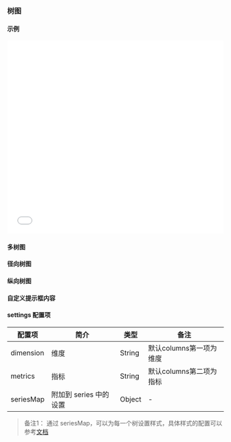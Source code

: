 ### 树图

#### 示例

<iframe width="100%" height="450" src="//jsfiddle.net/vue_echarts/u1L4kxas/embedded/result,html,js/?bodyColor=fff" allowfullscreen="allowfullscreen" frameborder="0"></iframe>

#### 多树图

<vuep template="#more-tree"></vuep>

<script v-pre type="text/x-template" id="more-tree">
<template>
  <ve-tree :data="chartData" :settings="chartSettings"></ve-tree>
</template>

<script>
  const treeData = {
    name: 'f',
    value: 1,
    link: 'https://ele.me',
    children: [
      {
        name: 'a',
        value: 1,
        link: 'https://ele.me',
        children: [
          {
            name: 'a-a',
            link: 'https://ele.me',
            value: 2
          },
          {
            name: 'a-b',
            link: 'https://ele.me',
            value: 2
          }
        ]
      },
      {
        name: 'b',
        value: 1,
        link: 'https://ele.me',
        children: [
          {
            name: 'b-a',
            link: 'https://ele.me',
            value: 2
          },
          {
            name: 'b-b',
            link: 'https://ele.me',
            value: 2
          }
        ]
      },
      {
        name: 'c',
        value: 3,
        link: 'https://ele.me',
        children: [
          {
            name: 'c-a',
            link: 'https://ele.me',
            value: 4
          },
          {
            name: 'c-b',
            link: 'https://ele.me',
            value: 2
          }
        ]
      },
      {
        name: 'd',
        value: 3,
        link: 'https://ele.me',
        children: [
          {
            name: 'd-a',
            link: 'https://ele.me',
            value: 4
          },
          {
            name: 'd-b',
            link: 'https://ele.me',
            value: 2
          }
        ]
      }
    ]
  }
  export default {
    created: function () {
      this.chartData = {
        columns: ['name', 'value'],
        rows: [
          {
            name: 'tree1',
            value: [treeData]
          },
          {
            name: 'tree2',
            value: [treeData]
          }
        ]
      }
      this.chartSettings = {
        seriesMap: {
          tree1: {
            top: '5%',
            left: '7%',
            bottom: '2%',
            right: '60%'
          },
          tree2: {
            top: '20%',
            left: '60%',
            bottom: '22%',
            right: '18%'
          }
        }
      }
    }
  }
</script>
</script>

#### 径向树图

<vuep template="#radial-tree"></vuep>

<script v-pre type="text/x-template" id="radial-tree">
<template>
  <ve-tree :data="chartData" :settings="chartSettings"></ve-tree>
</template>

<script>
  const treeData = {
    name: 'f',
    value: 1,
    link: 'https://ele.me',
    children: [
      {
        name: 'a',
        value: 1,
        link: 'https://ele.me',
        children: [
          {
            name: 'a-a',
            link: 'https://ele.me',
            value: 2
          },
          {
            name: 'a-b',
            link: 'https://ele.me',
            value: 2
          }
        ]
      },
      {
        name: 'b',
        value: 1,
        link: 'https://ele.me',
        children: [
          {
            name: 'b-a',
            link: 'https://ele.me',
            value: 2
          },
          {
            name: 'b-b',
            link: 'https://ele.me',
            value: 2
          }
        ]
      },
      {
        name: 'c',
        value: 3,
        link: 'https://ele.me',
        children: [
          {
            name: 'c-a',
            link: 'https://ele.me',
            value: 4
          },
          {
            name: 'c-b',
            link: 'https://ele.me',
            value: 2
          }
        ]
      },
      {
        name: 'd',
        value: 3,
        link: 'https://ele.me',
        children: [
          {
            name: 'd-a',
            link: 'https://ele.me',
            value: 4
          },
          {
            name: 'd-b',
            link: 'https://ele.me',
            value: 2
          }
        ]
      }
    ]
  }
  export default {
    created: function () {
      this.chartData = {
        columns: ['name', 'value'],
        rows: [
          {
            name: 'tree1',
            value: [treeData]
          }
        ]
      }
      this.chartSettings = {
        seriesMap: {
          tree1: {
            layout: 'radial'
          }
        }
      }
    }
  }
</script>
</script>

#### 纵向树图

<vuep template="#vertical-tree"></vuep>

<script v-pre type="text/x-template" id="vertical-tree">
<template>
  <ve-tree :data="chartData" :settings="chartSettings"></ve-tree>
</template>

<script>
  const treeData = {
    name: 'f',
    value: 1,
    link: 'https://ele.me',
    children: [
      {
        name: 'a',
        value: 1,
        link: 'https://ele.me',
        children: [
          {
            name: 'a-a',
            link: 'https://ele.me',
            value: 2
          },
          {
            name: 'a-b',
            link: 'https://ele.me',
            value: 2
          }
        ]
      },
      {
        name: 'b',
        value: 1,
        link: 'https://ele.me',
        children: [
          {
            name: 'b-a',
            link: 'https://ele.me',
            value: 2
          },
          {
            name: 'b-b',
            link: 'https://ele.me',
            value: 2
          }
        ]
      },
      {
        name: 'c',
        value: 3,
        link: 'https://ele.me',
        children: [
          {
            name: 'c-a',
            link: 'https://ele.me',
            value: 4
          },
          {
            name: 'c-b',
            link: 'https://ele.me',
            value: 2
          }
        ]
      },
      {
        name: 'd',
        value: 3,
        link: 'https://ele.me',
        children: [
          {
            name: 'd-a',
            link: 'https://ele.me',
            value: 4
          },
          {
            name: 'd-b',
            link: 'https://ele.me',
            value: 2
          }
        ]
      }
    ]
  }
  export default {
    created: function () {
      this.chartData = {
        columns: ['name', 'value'],
        rows: [
          {
            name: 'tree1',
            value: [treeData]
          }
        ]
      }
      this.chartSettings = {
        seriesMap: {
          tree1: {
            orient: 'vertical'
          }
        }
      }
    }
  }
</script>
</script>

#### 自定义提示框内容

<vuep template="#custom-tooltip-tree"></vuep>

<script v-pre type="text/x-template" id="custom-tooltip-tree">
<template>
  <ve-tree :data="chartData" :extend="chartExtend" :tooltip-formatter="tooltipFormatter" :settings="chartSettings"></ve-tree>
</template>

<script>
  const treeData = {
    name: 'f',
    value: 1,
    link: 'https://ele.me',
    children: [
      {
        name: 'a',
        value: 1,
        link: 'https://ele.me',
        children: [
          {
            name: 'a-a',
            link: 'https://ele.me',
            value: 2
          },
          {
            name: 'a-b',
            link: 'https://ele.me',
            value: 2
          }
        ]
      },
      {
        name: 'b',
        value: 1,
        link: 'https://ele.me',
        children: [
          {
            name: 'b-a',
            link: 'https://ele.me',
            value: 2
          },
          {
            name: 'b-b',
            link: 'https://ele.me',
            value: 2
          }
        ]
      },
      {
        name: 'c',
        value: 3,
        link: 'https://ele.me',
        children: [
          {
            name: 'c-a',
            link: 'https://ele.me',
            value: 4
          },
          {
            name: 'c-b',
            link: 'https://ele.me',
            value: 2
          }
        ]
      },
      {
        name: 'd',
        value: 3,
        link: 'https://ele.me',
        children: [
          {
            name: 'd-a',
            link: 'https://ele.me',
            value: 4
          },
          {
            name: 'd-b',
            link: 'https://ele.me',
            value: 2
          }
        ]
      }
    ]
  }
  export default {
    created: function () {
      this.chartData = {
        columns: ['name', 'value'],
        rows: [
          {
            name: 'tree1',
            value: [treeData]
          }
        ]
      }
      this.chartSettings = {}
      this.chartExtend = {
        tooltip: {
          alwaysShowContent: true
        }
      }
    },
    methods: {
      tooltipFormatter (v) {
        console.log(v)
        return [
          `${v.seriesName}: ${v.data.value}`,
          `<a target="_blank" href="${v.data.link}">${v.data.link}</a>`
        ].join('<br>')
      }
    }
  }
</script>
</script>

#### settings 配置项

| 配置项 | 简介 | 类型 | 备注 |
| --- | --- | --- | --- |
| dimension | 维度 | String | 默认columns第一项为维度 |
| metrics | 指标 | String | 默认columns第二项为指标 |
| seriesMap | 附加到 series 中的设置 | Object | - |

> 备注1： 通过 seriesMap，可以为每一个树设置样式，具体样式的配置可以参考[文档](http://echarts.baidu.com/option.html#series-tree)
